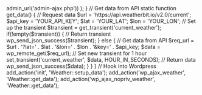 <?php 

// Class & methods
class weather {
  // Register scripts and pass data to them
  static function setup_data() {
    wp_register_script(
      'weather',
      get_theme_file_uri('/assets/js/weather.js'),
      array('jquery')
    );

    wp_enqueue_script('weather');

    wp_localize_script(
			'weather',
			'Weather',
			array('ajaxurl'	=>	admin_url('admin-ajax.php'))
		);
  }

  // Get data from API
  static function get_data() {
    // Request data
    $url = 'https://api.weatherbit.io/v2.0/current';
    $api_key = 'YOUR_API_KEY';
    $lat = 'YOUR_LAT';
    $lon = 'YOUR_LON';

    // Set up the transient
    $transient = get_transient('current_weather');
    if(!empty($transient)) {
      // Return transient 
      wp_send_json_success($transient);
    } else {
      // Get data from API
      $req_url = $url . '?lat=' . $lat . '&lon=' . $lon . '&key=' . $api_key;
      $data = wp_remote_get($req_url);

      // Set new transient for 1 hour
      set_transient('current_weather', $data, HOUR_IN_SECONDS);

      // Return data
      wp_send_json_success($data);
    }
  }
}

// Hook into Wordpress
add_action('init', 'Weather::setup_data');
add_action('wp_ajax_weather', 'Weather::get_data');
add_action('wp_ajax_nopriv_weather', 'Weather::get_data');